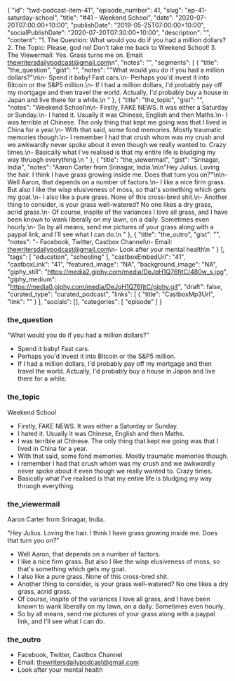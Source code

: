 {
	"id": "twd-podcast-item-41",
	"episode_number": 41,
	"slug": "ep-41-saturday-school",
	"title": "#41 - Weekend School",
	"date": "2020-07-20T07:00:00+10:00",
	"publishDate": "2019-05-25T07:00:00+10:00",
	"socialPublishDate": "2020-07-20T07:30:00+10:00",
	"description": "",
	"content": "1. The Question: What would you do if you had a million dollars? 2. The Topic: Please, god no! Don't take me back to Weekend School! 3. The Viewermail: Yes. Grass turns me on. Email: thewritersdailypodcast@gmail.com\n",
	"notes": "",
	"segments": [
		{
			"title": "the_question",
			"gist": "",
			"notes": "\"What would you do if you had a million dollars?\"\n\n- Spend it baby! Fast cars.\n- Perhaps you'd invest it into Bitcoin or the S&P5 million.\n- If I had a million dollars, I'd probably pay off my mortgage and then travel the world. Actually, I'd probably buy a house in Japan and live there for a while.\n      "
		},
		{
			"title": "the_topic",
			"gist": "",
			"notes": "Weekend School\n\n- Firstly, FAKE NEWS. It was either a Saturday or Sunday.\n- I hated it. Usually it was Chinese, English and then Maths.\n- I was terrible at Chinese. The only thing that kept me going was that I lived in China for a year.\n- With that said, some fond memories. Mostly traumatic memories though.\n- I remember I had that crush whom was my crush and we awkwardly never spoke about it even though we really wanted to. Crazy times.\n- Basically what I've realised is that my entire life is bludging my way thruogh everything.\n      "
		},
		{
			"title": "the_viewermail",
			"gist": "Srinagar, India",
			"notes": "Aaron Carter from Srinagar, India.\n\n\"Hey Julius. Loving the hair. I think I have grass growing inside me. Does that turn you on?\"\n\n- Well Aaron, that depends on a number of factors.\n- I like a nice firm grass. But also I like the wisp elusiveness of moss, so that's something which gets my goat.\n- I also like a pure grass. None of this cross-bred shit.\n- Another thing to consider, is your grass well-watered? No one likes a dry grass, acrid grass.\n- Of course, inspite of the variances I love all grass, and I have been known to wank liberally on my lawn, on a daily. Sometimes even hourly.\n- So by all means, send me pictures of your grass along with a paypal link, and I'll see what I can do.\n      "
		},
		{
			"title": "the_outro",
			"gist": "",
			"notes": "- Facebook, Twitter, Castbox Channel\n- Email: thewritersdailypodcast@gmail.com\n- Look after your mental health\n      "
		}
	],
	"tags": [
		"education",
		"schooling"
	],
	"castboxEmbedUrl": "41",
	"castboxLink": "41",
	"featured_image": "NA",
	"background_image": "NA",
	"giphy_still": "https://media2.giphy.com/media/DeJqH1Q76fjtC/480w_s.jpg",
	"giphy_medium": "https://media0.giphy.com/media/DeJqH1Q76fjtC/giphy.gif",
	"draft": false,
	"curated_type": "curated_podcast",
	"links": [
		{
			"title": "CastboxMp3Url",
			"link": ""
		}
	],
	"socials": [],
	"categories": [
		"episode"
	]
}

### the_question

"What would you do if you had a million dollars?"

- Spend it baby! Fast cars.
- Perhaps you'd invest it into Bitcoin or the S&P5 million.
- If I had a million dollars, I'd probably pay off my mortgage and then travel the world. Actually, I'd probably buy a house in Japan and live there for a while.
      
### the_topic

Weekend School

- Firstly, FAKE NEWS. It was either a Saturday or Sunday.
- I hated it. Usually it was Chinese, English and then Maths.
- I was terrible at Chinese. The only thing that kept me going was that I lived in China for a year.
- With that said, some fond memories. Mostly traumatic memories though.
- I remember I had that crush whom was my crush and we awkwardly never spoke about it even though we really wanted to. Crazy times.
- Basically what I've realised is that my entire life is bludging my way thruogh everything.
      
### the_viewermail

Aaron Carter from Srinagar, India.

"Hey Julius. Loving the hair. I think I have grass growing inside me. Does that turn you on?"

- Well Aaron, that depends on a number of factors.
- I like a nice firm grass. But also I like the wisp elusiveness of moss, so that's something which gets my goat.
- I also like a pure grass. None of this cross-bred shit.
- Another thing to consider, is your grass well-watered? No one likes a dry grass, acrid grass.
- Of course, inspite of the variances I love all grass, and I have been known to wank liberally on my lawn, on a daily. Sometimes even hourly.
- So by all means, send me pictures of your grass along with a paypal link, and I'll see what I can do.
      
### the_outro

- Facebook, Twitter, Castbox Channel
- Email: thewritersdailypodcast@gmail.com
- Look after your mental health
      
